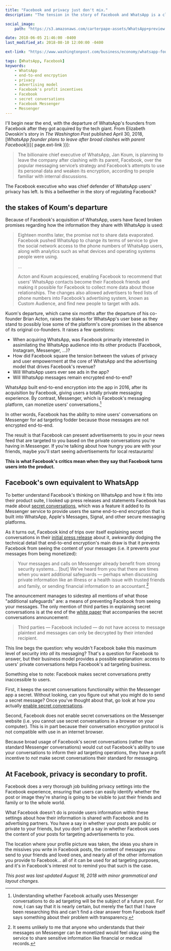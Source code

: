 ```yaml
---
title: "Facebook and privacy just don't mix."
description: "The tension in the story of Facebook and WhatsApp is a close parallel to a larger tension between user privacy and Facebook's profit motives."

social_image:
    path: "https://s3.amazonaws.com/carterpape-assets/WhatsApp+preview.png"

date: 2018-06-05 21:46:00 -0400
last_modified_at: 2018-08-10 12:00:00 -0400

ext-link: "https://www.washingtonpost.com/business/economy/whatsapp-founder-plans-to-leave-after-broad-clashes-with-parent-facebook/2018/04/30/49448dd2-4ca9-11e8-84a0-458a1aa9ac0a_story.html"

tags: [WhatsApp, Facebook]
keywords:
    - WhatsApp
    - end-to-end encrpytion
    - privacy
    - advertising model
    - Facebook's profit incentives
    - Facebook
    - secret conversations
    - Facebook Messenger
    - Messenger
---
```


I'll begin near the end, with the departure of WhatsApp's founders from Facebook after they got acquired by the tech giant. From Elizabeth Dwoskin's story in *The Washington Post* published April 30, 2018, [_WhatsApp founder plans to leave after broad clashes with parent Facebook_]({{ page.ext-link }}):

> The billionaire chief executive of WhatsApp, Jan Koum, is planning to leave the company after clashing with its parent, Facebook, over the popular messaging service’s strategy and Facebook’s attempts to use its personal data and weaken its encryption, according to people familiar with internal discussions.

The Facebook executive who was chief defender of WhatsApp users' privacy has left. Is this a bellwether in the story of regulating Facebook? 

## the stakes of Koum's departure

Because of Facebook's acquisition of WhatsApp, users have faced broken promises regarding how the information they share with WhatsApp is used:

> Eighteen months later, the promise not to share data evaporated. Facebook pushed WhatsApp to change its terms of service to give the social network access to the phone numbers of WhatsApp users, along with analytics such as what devices and operating systems people were using.
> 
> …
> 
> Acton and Koum acquiesced, enabling Facebook to recommend that users’ WhatsApp contacts become their Facebook friends and making it possible for Facebook to collect more data about those relationships. The changes also allowed advertisers to feed lists of phone numbers into Facebook’s advertising system, known as Custom Audience, and find new people to target with ads.

Kuom's departure, which came six months after the departure of his co-founder Brian Acton, raises the stakes for WhatsApp's user base as they stand to possibly lose some of the platform's core promises in the absence of its original co-founders. It raises a few questions:
- When acquiring WhatsApp, was Facebook primarily interested in assimilating the WhatsApp audience into its other products (Facebook, Instagram, Messenger, …)?
- How did Facebook square the tension between the values of privacy and user empowerment at the core of WhatsApp and the advertising model that drives Facebook's revenue?
- Will WhatsApp users ever see ads in the app?
- Will WhatsApp messages remain encrypted end-to-end?

WhatsApp built end-to-end encryption into the app in 2016, after its acquisition by Facebook, giving users a totally private messaging experience. By contrast, Messenger, which is Facebook's messaging platform, can monetize users' conversations.[^Messenger]

In other words, Facebook has the ability to mine users' conversations on Messenger for ad targeting fodder because those messages are not encrypted end-to-end.

The result is that Facebook can present advertisements to you in your news feed that are targeted to you based on the private conversations you're having in Messenger. If you're talking about how hungry you are with your friends, maybe you'll start seeing advertisements for local restaurants!

**This is what Facebook's critics mean when they say that Facebook turns users into the product.**

## Facebook's own equivalent to WhatsApp

To better understand Facebook's thinking on WhatsApp and how it fits into their product suite, I looked up press releases and statements Facebook has made about [secret conversations][full help page on secret conversations], which was a feature it added to its Messenger service to provide users the same end-to-end encryption that is built into WhatsApp, Apple's Messages, Signal, and other secure messaging platforms.

As it turns out, Facebook kind of trips over itself explaining secret conversations in their [initial press release][secret conversations press release] about it, awkwardly dodging the technical detail that end-to-end encryption's main draw is that it prevents Facebook from seeing the content of your messages (i.e. it prevents your messages from being monetized):

> Your messages and calls on Messenger already benefit from strong security systems… [but] We’ve heard from you that there are times when you want additional safeguards — perhaps when discussing private information like an illness or a health issue with trusted friends and family, or sending financial information to an accountant.[^private-on-messenger]

The announcement manages to sidestep all mentions of what those "additional safeguards" are: a means of preventing Facebook from seeing your messages. The only mention of third parties in explaining secret conversations is at the end of the [white paper][Messenger white paper] that accompanies the secret conversations announcement:

> Third parties — Facebook included — do not have access to message plaintext and messages can only be decrypted by their intended recipient.

This line begs the question: why wouldn't Facebook bake this maximum level of security into _all_ its messaging? That's a question for Facebook to answer, but their business model provides a possible explanation: access to users' private conversations helps Facebook's ad targeting business.

Something else to note: Facebook makes secret conversations pretty inaccessible to users.

First, it keeps the secret conversations functionality within the Messenger app a secret. Without looking, can you figure out what you might do to send a secret message? Once you've thought about that, go look at how you actually [enable secret conversations].

Second, Facebook does not enable secret conversations on the Messenger website (i.e. you cannot use secret conversations in a browser on your computer). This is in part because their conversation encryption protocol is not compatible with use in an internet browser.

Because broad usage of Facebook's secret conversations (rather than standard Messenger conversations) would cut out Facebook's ability to use your conversations to inform their ad targeting operations, they have a profit incentive to _not_ make secret conversations their standard for messaging.

## At Facebook, privacy is secondary to profit.

Facebook does a very thorough job building privacy settings into the Facebook experience, ensuring that users can easily identify whether the post or image they're sharing is going to be visible to just their friends and family or to the whole world.

What Facebook doesn't do is provide users information within these settings about how their information is shared with Facebook and its advertising partners. You have a say in whether your posts are public or private to your friends, but you don't get a say in whether Facebook uses the content of your posts for targeting advertisements to you.

The location where your profile picture was taken, the ideas you share in the missives you write in Facebook posts, the content of messages you send to your friends and loved ones, and nearly all of the other information you provide to Facebook… all of it can be used for ad targeting purposes, and it's in Facebook's interest not to remind you that such is the case.

_This post was last updated August 16, 2018 with minor grammatical and layout changes._




[^Messenger]:
    Understanding whether Facebook actually uses Messenger conversations to do ad targeting will be the subject of a future post. For now, I can say that it is nearly certain, but merely the fact that I have been researching this and can't find a clear answer from Facebook itself says something about their problem with transparency.
    
[^private-on-messenger]:
    It seems unlikely to me that anyone who understands that their messages on Messenger can be monetized would feel okay using the service to share sensitive information like financial or medical records.



[Decompiling Facebook index]: /the-blog/decompiling-facebook/
[enable secret conversations]: https://www.facebook.com/help/messenger-app/811527538946901?helpref=uf_permalink
[full help page on secret conversations]: https://www.facebook.com/help/messenger-app/1084673321594605/?helpref=hc_fnav
[Messenger white paper]: https://web.archive.org/web/20200803073615/https://fbnewsroomus.files.wordpress.com/2016/07/messenger-secret-conversations-technical-whitepaper.pdf
[secret conversations press release]: https://newsroom.fb.com/news/2016/07/messenger-starts-testing-end-to-end-encryption-with-secret-conversations/
